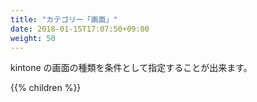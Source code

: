 ```yaml
---
title: "カテゴリー「画面」"
date: 2018-01-15T17:07:50+09:00
weight: 50
---
```


kintone の画面の種類を条件として指定することが出来ます。

{{% children  %}}
